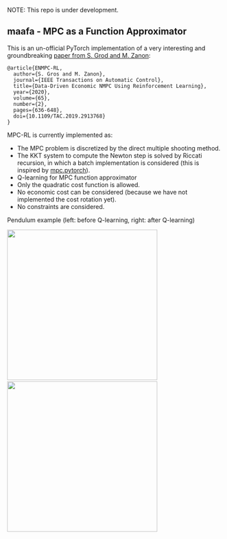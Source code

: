 NOTE: This repo is under development.

## maafa - MPC as a Function Approximator

This is an un-official PyTorch implementation of a very interesting and groundbreaking [paper from S. Grod and M. Zanon](https://ieeexplore.ieee.org/abstract/document/8701462):

```
@article{ENMPC-RL,
  author={S. Gros and M. Zanon},
  journal={IEEE Transactions on Automatic Control}, 
  title={Data-Driven Economic NMPC Using Reinforcement Learning}, 
  year={2020},
  volume={65},
  number={2},
  pages={636-648},
  doi={10.1109/TAC.2019.2913768}
}
```


MPC-RL is currently implemented as:
- The MPC problem is discretized by the direct multiple shooting method.
- The KKT system to compute the Newton step is solved by Riccati recursion, in which a batch implementation is considered (this is inspired by [mpc.pytorch](https://github.com/locuslab/mpc.pytorch)).
- Q-learning for MPC function approximator
- Only the quadratic cost function is allowed.
- No economic cost can be considered (because we have not implemented the cost rotation yet).
- No constraints are considered.
   


Pendulum example (left: before Q-learning, right: after Q-learning)

<img src="https://raw.githubusercontent.com/wiki/mayataka/maafa/images/pendulum_inaccurate.gif" width="350"> &nbsp;
<img src="https://raw.githubusercontent.com/wiki/mayataka/maafa/images/pendulum_q_learning.gif" width="350">
